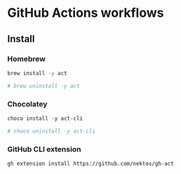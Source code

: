 # GitHub Actions workflows

## Install

### Homebrew

```sh
brew install -y act

# brew uninstall -y act
```

### Chocolatey

```ps1
choco install -y act-cli

# choco uninstall -y act-cli
```

### GitHub CLI extension

```sh
gh extension install https://github.com/nektos/gh-act
```
